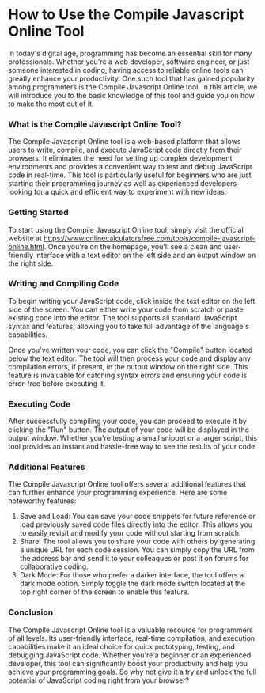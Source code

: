 How to Use the Compile Javascript Online Tool
=============================================

In today's digital age, programming has become an essential skill for many professionals. Whether you're a web developer, software engineer, or just someone interested in coding, having access to reliable online tools can greatly enhance your productivity. One such tool that has gained popularity among programmers is the Compile Javascript Online tool. In this article, we will introduce you to the basic knowledge of this tool and guide you on how to make the most out of it.

### What is the Compile Javascript Online Tool?

The Compile Javascript Online tool is a web-based platform that allows users to write, compile, and execute JavaScript code directly from their browsers. It eliminates the need for setting up complex development environments and provides a convenient way to test and debug JavaScript code in real-time. This tool is particularly useful for beginners who are just starting their programming journey as well as experienced developers looking for a quick and efficient way to experiment with new ideas.

### Getting Started

To start using the Compile Javascript Online tool, simply visit the official website at <https://www.onlinecalculatorsfree.com/tools/compile-javascript-online.html>. Once you're on the homepage, you'll see a clean and user-friendly interface with a text editor on the left side and an output window on the right side.

### Writing and Compiling Code

To begin writing your JavaScript code, click inside the text editor on the left side of the screen. You can either write your code from scratch or paste existing code into the editor. The tool supports all standard JavaScript syntax and features, allowing you to take full advantage of the language's capabilities.

Once you've written your code, you can click the "Compile" button located below the text editor. The tool will then process your code and display any compilation errors, if present, in the output window on the right side. This feature is invaluable for catching syntax errors and ensuring your code is error-free before executing it.

### Executing Code

After successfully compiling your code, you can proceed to execute it by clicking the "Run" button. The output of your code will be displayed in the output window. Whether you're testing a small snippet or a larger script, this tool provides an instant and hassle-free way to see the results of your code.

### Additional Features

The Compile Javascript Online tool offers several additional features that can further enhance your programming experience. Here are some noteworthy features:

1. Save and Load: You can save your code snippets for future reference or load previously saved code files directly into the editor. This allows you to easily revisit and modify your code without starting from scratch.
2. Share: The tool allows you to share your code with others by generating a unique URL for each code session. You can simply copy the URL from the address bar and send it to your colleagues or post it on forums for collaborative coding.
3. Dark Mode: For those who prefer a darker interface, the tool offers a dark mode option. Simply toggle the dark mode switch located at the top right corner of the screen to enable this feature.

### Conclusion

The Compile Javascript Online tool is a valuable resource for programmers of all levels. Its user-friendly interface, real-time compilation, and execution capabilities make it an ideal choice for quick prototyping, testing, and debugging JavaScript code. Whether you're a beginner or an experienced developer, this tool can significantly boost your productivity and help you achieve your programming goals. So why not give it a try and unlock the full potential of JavaScript coding right from your browser?